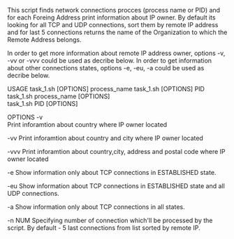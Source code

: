This script finds network connections procces (process name or PID) and for each Foreing Address print information about IP owner. 
By default its looking for all TCP and UDP connections, sort them by remote IP address and for last 5 connections returns the name of the Organization to which the Remote Address belongs.

In order to get more information about remote IP address owner, options -v, -vv or -vvv could be used as decribe below.
In order to get information about other connections states, options -e, -eu, -a could be used as decribe below.

USAGE
 task_1.sh [OPTIONS] process_name 
 task_1.sh [OPTIONS] PID
 task_1.sh process_name [OPTIONS]  
 task_1.sh PID [OPTIONS]

 OPTIONS
-v  
	Print inforamtion about country where IP owner located

-vv 
	Print inforamtion about country and city where IP owner located

-vvv 
	Print inforamtion about country,city, address and postal code where IP owner located

-e
	Show information only about TCP connections in ESTABLISHED state.

-eu
	Show information about TCP connections in ESTABLISHED state and all UDP connections.

-a
	Show information only about TCP connections in all states.

-n NUM
	Specifying number of connection which'll be processed by the script. By default - 5 last connections from list sorted by remote IP.
